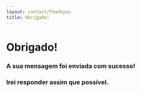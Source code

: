 ```yaml
---
layout: contact/thankyou
title: Obrigado!
---
```

# **Obrigado!**

### A sua mensagem foi enviada com sucesso!
### Irei responder assim que possível.